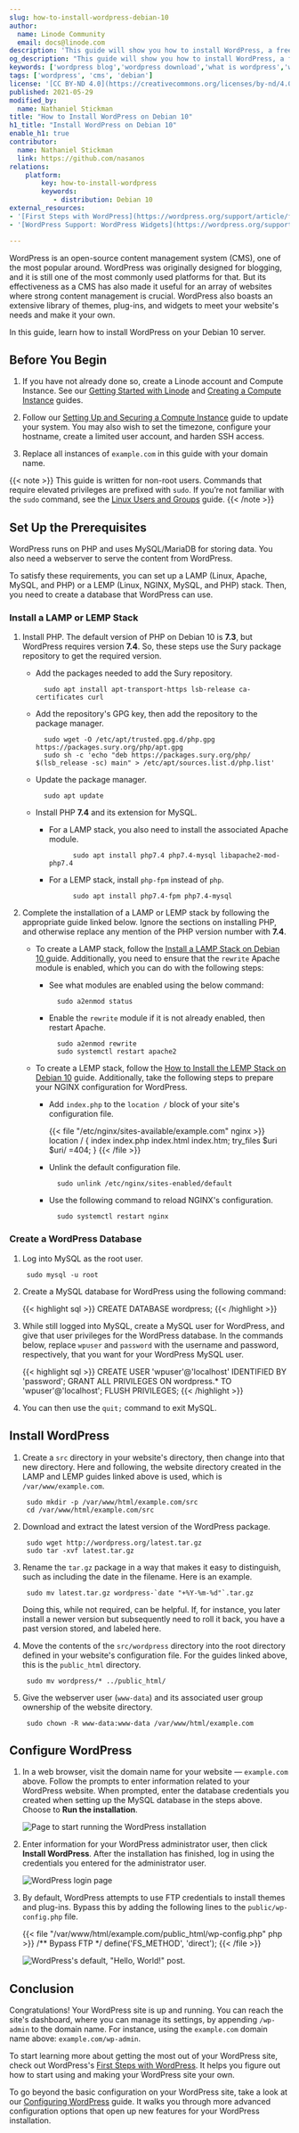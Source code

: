 ```yaml
---
slug: how-to-install-wordpress-debian-10
author:
  name: Linode Community
  email: docs@linode.com
description: 'This guide will show you how to install WordPress, a free and open-source content management system commonly used for blogs, on Debian 10.'
og_description: "This guide will show you how to install WordPress, a free and open-source content management system commonly used for blogs, on Debian 10."
keywords: ['wordpress blog','wordpress download','what is wordpress','wordpress hosting','content management system','cms','install wordpress on debian 10']
tags: ['wordpress', 'cms', 'debian']
license: '[CC BY-ND 4.0](https://creativecommons.org/licenses/by-nd/4.0)'
published: 2021-05-29
modified_by:
  name: Nathaniel Stickman
title: "How to Install WordPress on Debian 10"
h1_title: "Install WordPress on Debian 10"
enable_h1: true
contributor:
  name: Nathaniel Stickman
  link: https://github.com/nasanos
relations:
    platform:
        key: how-to-install-wordpress
        keywords:
           - distribution: Debian 10
external_resources:
- '[First Steps with WordPress](https://wordpress.org/support/article/first-steps-with-wordpress/)'
- '[WordPress Support: WordPress Widgets](https://wordpress.org/support/article/wordpress-widgets/)'

---
```


WordPress is an open-source content management system (CMS), one of the most popular around. WordPress was originally designed for blogging, and it is still one of the most commonly used platforms for that. But its effectiveness as a CMS has also made it useful for an array of websites where strong content management is crucial. WordPress also boasts an extensive library of themes, plug-ins, and widgets to meet your website's needs and make it your own.

In this guide, learn how to install WordPress on your Debian 10 server.

## Before You Begin

1.  If you have not already done so, create a Linode account and Compute Instance. See our [Getting Started with Linode](/docs/guides/getting-started/) and [Creating a Compute Instance](/docs/guides/creating-a-compute-instance/) guides.

1.  Follow our [Setting Up and Securing a Compute Instance](/docs/guides/set-up-and-secure/) guide to update your system. You may also wish to set the timezone, configure your hostname, create a limited user account, and harden SSH access.

1. Replace all instances of `example.com` in this guide with your domain name.

{{< note >}}
This guide is written for non-root users. Commands that require elevated privileges are prefixed with `sudo`. If you’re not familiar with the `sudo` command, see the [Linux Users and Groups](/docs/tools-reference/linux-users-and-groups/) guide.
{{< /note >}}

## Set Up the Prerequisites

WordPress runs on PHP and uses MySQL/MariaDB for storing data. You also need a webserver to serve the content from WordPress.

To satisfy these requirements, you can set up a LAMP (Linux, Apache, MySQL, and PHP) or a LEMP (Linux, NGINX, MySQL, and PHP) stack. Then, you need to create a database that WordPress can use.

### Install a LAMP or LEMP Stack

1. Install PHP. The default version of PHP on Debian 10 is **7.3**, but WordPress requires version **7.4**. So, these steps use the Sury package repository to get the required version.

    - Add the packages needed to add the Sury repository.

            sudo apt install apt-transport-https lsb-release ca-certificates curl

    - Add the repository's GPG key, then add the repository to the package manager.

            sudo wget -O /etc/apt/trusted.gpg.d/php.gpg https://packages.sury.org/php/apt.gpg
            sudo sh -c 'echo "deb https://packages.sury.org/php/ $(lsb_release -sc) main" > /etc/apt/sources.list.d/php.list'

    - Update the package manager.

            sudo apt update

    - Install PHP **7.4** and its extension for MySQL.

        - For a LAMP stack, you also need to install the associated Apache module.

                    sudo apt install php7.4 php7.4-mysql libapache2-mod-php7.4

        - For a LEMP stack, install `php-fpm` instead of `php`.

                    sudo apt install php7.4-fpm php7.4-mysql

1. Complete the installation of a LAMP or LEMP stack by following the appropriate guide linked below. Ignore the sections on installing PHP, and otherwise replace any mention of the PHP version number with **7.4**.

    - To create a LAMP stack, follow the [Install a LAMP Stack on Debian 10 ](/docs/guides/how-to-install-a-lamp-stack-on-debian-10/) guide. Additionally, you need to ensure that the `rewrite` Apache module is enabled, which you can do with the following steps:

        - See what modules are enabled using the below command:

                sudo a2enmod status

        - Enable the `rewrite` module if it is not already enabled, then restart Apache.

                sudo a2enmod rewrite
                sudo systemctl restart apache2

    - To create a LEMP stack, follow the [How to Install the LEMP Stack on Debian 10](/docs/guides/how-to-install-the-lemp-stack-on-debian-10/) guide. Additionally, take the following steps to prepare your NGINX configuration for WordPress.

        - Add `index.php` to the `location /` block of your site's configuration file.

            {{< file "/etc/nginx/sites-available/example.com" nginx >}}
location / {
    index index.php index.html index.htm;
    try_files $uri $uri/ =404;
}
            {{< /file >}}

        - Unlink the default configuration file.

                sudo unlink /etc/nginx/sites-enabled/default

        - Use the following command to reload NGINX's configuration.

                sudo systemctl restart nginx

### Create a WordPress Database

1. Log into MySQL as the root user.

        sudo mysql -u root

1. Create a MySQL database for WordPress using the following command:

    {{< highlight sql >}}
CREATE DATABASE wordpress;
    {{< /highlight >}}

1. While still logged into MySQL, create a MySQL user for WordPress, and give that user privileges for the WordPress database. In the commands below, replace `wpuser` and `password` with the username and password, respectively, that you want for your WordPress MySQL user.

    {{< highlight sql >}}
CREATE USER 'wpuser'@'localhost' IDENTIFIED BY 'password';
GRANT ALL PRIVILEGES ON wordpress.* TO 'wpuser'@'localhost';
FLUSH PRIVILEGES;
    {{< /highlight >}}

1. You can then use the `quit;` command to exit MySQL.

## Install WordPress

1. Create a `src` directory in your website's directory, then change into that new directory. Here and following, the website directory created in the LAMP and LEMP guides linked above is used, which is `/var/www/example.com`.

        sudo mkdir -p /var/www/html/example.com/src
        cd /var/www/html/example.com/src

1. Download and extract the latest version of the WordPress package.

        sudo wget http://wordpress.org/latest.tar.gz
        sudo tar -xvf latest.tar.gz

1. Rename the `tar.gz` package in a way that makes it easy to distinguish, such as including the date in the filename. Here is an example.

        sudo mv latest.tar.gz wordpress-`date "+%Y-%m-%d"`.tar.gz

    Doing this, while not required, can be helpful. If, for instance, you later install a newer version but subsequently need to roll it back, you have a past version stored, and labeled here.

1. Move the contents of the `src/wordpress` directory into the root directory defined in your website's configuration file. For the guides linked above, this is the `public_html` directory.

        sudo mv wordpress/* ../public_html/

1. Give the webserver user (`www-data`) and its associated user group ownership of the website directory.

        sudo chown -R www-data:www-data /var/www/html/example.com

## Configure WordPress

1. In a web browser, visit the domain name for your website — `example.com` above. Follow the prompts to enter information related to your WordPress website. When prompted, enter the database credentials you created when setting up the MySQL database in the steps above. Choose to **Run the installation**.

    ![Page to start running the WordPress installation](wordpress-installation-page.png)

1. Enter information for your WordPress administrator user, then click **Install WordPress**. After the installation has finished, log in using the credentials you entered for the administrator user.

    ![WordPress login page](wordpress-login-page.png)

1. By default, WordPress attempts to use FTP credentials to install themes and plug-ins. Bypass this by adding the following lines to the `public/wp-config.php` file.

    {{< file "/var/www/html/example.com/public_html/wp-config.php" php >}}
/** Bypass FTP */
define('FS_METHOD', 'direct');
    {{< /file >}}

    ![WordPress's default, "Hello, World!" post.](wordpress-default-post.png)

## Conclusion

Congratulations! Your WordPress site is up and running. You can reach the site's dashboard, where you can manage its settings, by appending `/wp-admin` to the domain name. For instance, using the `example.com` domain name above: `example.com/wp-admin`.

To start learning more about getting the most out of your WordPress site, check out WordPress's [First Steps with WordPress](https://wordpress.org/support/article/first-steps-with-wordpress/). It helps you figure out how to start using and making your WordPress site your own.

To go beyond the basic configuration on your WordPress site, take a look at our [Configuring WordPress](/docs/guides/configuring-wordpress/) guide. It walks you through more advanced configuration options that open up new features for your WordPress installation.
